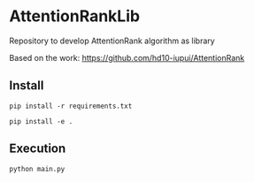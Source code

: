 # AttentionRankLib
Repository to develop AttentionRank algorithm as library

Based on the work: https://github.com/hd10-iupui/AttentionRank

  


## Install

```
pip install -r requirements.txt
```


```
pip install -e .
```


## Execution

```
python main.py
```



